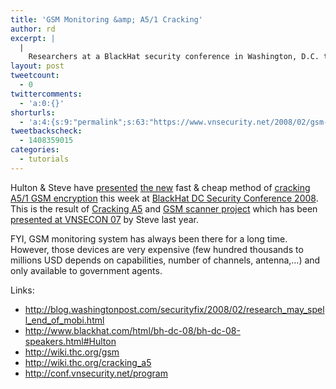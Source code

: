 ```yaml
---
title: 'GSM Monitoring &amp; A5/1 Cracking'
author: rd
excerpt: |
  |
    Researchers at a BlackHat security conference in Washington, D.C. this week detailed a method for dramatically reducing the cost and time needed to crack the security that prevents eavesdropping of GSM-based mobile phones.
layout: post
tweetcount:
  - 0
twittercomments:
  - 'a:0:{}'
shorturls:
  - 'a:4:{s:9:"permalink";s:63:"https://www.vnsecurity.net/2008/02/gsm-monitoring-a51-cracking/";s:7:"tinyurl";s:26:"http://tinyurl.com/y8trb2t";s:4:"isgd";s:18:"http://is.gd/aOtjz";s:5:"bitly";s:20:"http://bit.ly/7RmA4g";}'
tweetbackscheck:
  - 1408359015
categories:
  - tutorials
---
```

Hulton & Steve have <a href="http://blog.washingtonpost.com/securityfix/2008/02/research_may_spell_end_of_mobi.html" target="_blank">presented</a> <a href="http://www.forbes.com/2008/02/21/cellular-spying-decryption-tech-security-cx_ag_0221cellular.html" target="_blank">the new</a> fast & cheap method of <a href="http://www.blackhat.com/html/bh-dc-08/bh-dc-08-speakers.html#Hulton" target="_blank">cracking A5/1 GSM encryption</a> this week at <a href="http://www.blackhat.com/html/bh-dc-08/bh-dc-08-schedule.html" target="_blank">BlackHat DC Security Conference 2008</a>. This is the result of <a href="http://wiki.thc.org/cracking_a5" target="_blank">Cracking A5</a> and <a href="http://wiki.thc.org/gsm" target="_blank">GSM scanner project</a> which has been <a href="http://conf.vnsecurity.net/program" target="_blank">presented at VNSECON 07</a> by Steve last year. 

FYI, GSM monitoring system has always been there for a long time. However, those devices are very expensive (few hundred thousands to millions USD depends on capabilities, number of channels, antenna,&#8230;) and only available to government agents. 

Links:

*   <a href="http://blog.washingtonpost.com/securityfix/2008/02/research_may_spell_end_of_mobi.html" target="_blank">http://blog.washingtonpost.com/securityfix/2008/02/research_may_spell_end_of_mobi.html</a>
*   <a href="http://www.blackhat.com/html/bh-dc-08/bh-dc-08-speakers.html#Hulton" target="_blank">http://www.blackhat.com/html/bh-dc-08/bh-dc-08-speakers.html#Hulton</a>
*   <a href="http://wiki.thc.org/gsm" target="_blank">http://wiki.thc.org/gsm</a>
*   <a href="http://wiki.thc.org/cracking_a5" target="_blank">http://wiki.thc.org/cracking_a5</a> 
*   <a href="http://conf.vnsecurity.net/program" target="_blank">http://conf.vnsecurity.net/program</a>